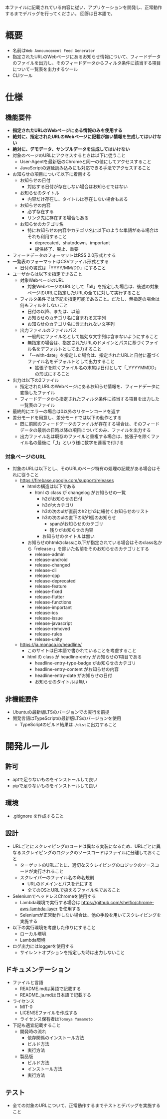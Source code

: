 本ファイルに記載されている内容に従い、アプリケーションを開発し、正常動作するまでデバッグを行ってください。
回答は日本語で。

# 概要

- 名前は`Web Announcement Feed Generator`
- 指定されたURLのWebページにあるお知らせ情報について、フィードデータのファイルを出力し、そのフィードデータからフィルタ条件に該当する項目について一覧表を出力するツール
- CLIツール

# 仕様

## 機能要件

- **指定されたURLのWebページにある情報のみを使用する**
- **絶対に、指定されたURLのWebページに記載が無い情報を生成してはいけない**
- **絶対に、デモデータ、サンプルデータを生成してはいけない**
- 対象のページのURLにアクセスするときは以下に従うこと
    - User-Agentを最新版のChromeと同一の値にしてアクセスすること
    - JavaScriptの遅延読み込みにも対応できる手法でアクセスすること
- お知らせの項目について以下に着目する
    - お知らせの日付
        - 対応する日付が存在しない場合はお知らせではない
    - お知らせのタイトル
        - 内容だけ存在し、タイトルは存在しない場合もある
    - お知らせの内容
        - 必ず存在する
        - リンク先に存在する場合もある
    - お知らせのカテゴリ名
        - 特にお知らせの内容やカテゴリ名に以下のような単語がある場合はそれも利用すること
            - deprecated、shutodown、important
            - 提供終了、廃止、重要
- フィードデータのフォーマットはRSS 2.0形式とする
- 一覧表のフォーマットはCSVファイル形式とする
    - 日付の書式は「YYYY/MM/DD」にすること
- ユーザからは以下を指定できること
    - 対象WebページのURL
        - 対象WebページのURLとして「all」を指定した場合は、後述の対象ページのURLに指定したURLの全てに対して実行すること
    - フィルタ条件では下記を指定可能であること。だたし、無指定の場合は何もフィルタしないこと
        - 日付の以降、または、以前
        - お知らせのカテゴリ名に含まれる文字列
        - お知らせのカテゴリ名に含まれれない文字列
    - 出力ファイルのファイルパス
        - 一般的にファイル名として無効な文字列は含まないようにすること
        - 無指定の場合は、指定されたURLのドメインとパスに基づくファイル名をデフォルトとして出力すること
        - 「--with-date」を指定した場合は、指定されたURLと日付に基づくファイル名をデフォルトとして出力すること
            - 拡張子を除くファイル名の末尾は日付として「_YYYYMMDD」の形式にすること
- 出力は以下の2ファイル
    - 指定されたURLのWebページにあるお知らせ情報を、フィードデータに変換したファイル
    - フィードデータから指定されたフィルタ条件に該当する項目を出力した一覧表のファイル
- 最終的にエラーの場合は0以外のリターンコードを返す
- 差分モードを用意し、差分モードでは以下の動作とする
    - 既に前回のフィードデータのファイルが存在する場合は、そのフィードデータの最新の日時以降の項目についてのみ、ファイルを出力する
    - 出力ファイル名は既存のファイルと重複する場合は、拡張子を除くファイル名の最後に「_1」という様に数字を連番で付ける

### 対象ページのURL

- 対象のURLは以下とし、そのURLのページ特有の処理の記載がある場合はそれに従うこと
    - https://firebase.google.com/support/releases
        - htmlの構造は以下である
            - html の class が changelog がお知らせの一覧
                - h2がお知らせの日付
                - h3が大カテゴリ
                - h3の次のulが直前のh2とh3に紐付くお知らせのリスト
                - h3の次のulの直下のliが1個のお知らせ
                    - spanがお知らせのカテゴリ
                    - 残りがお知らせの内容
                - お知らせのタイトルは無い
        - お知らせのhtmlのclassに以下が指定されている場合はそのclass名から「release-」を除いた名前をそのお知らせのカテゴリとする
            - release-admin
            - release-android
            - release-changed
            - release-cli
            - release-cpp
            - release-deprecated
            - release-feature
            - release-fixed
            - release-flutter
            - release-functions
            - release-important
            - release-ios
            - release-issue
            - release-javascript
            - release-removed
            - release-rules
            - release-unity
    - https://ja.monaca.io/headline/
        - このサイトは日本語で書かれていることを考慮すること
        - html の class が headline-entry がお知らせの1項目である
            - headline-entry-type-badge がお知らせのカテゴリ
            - headline-entry-content がお知らせの内容
            - headline-entry-date がお知らせの日付
            - お知らせのタイトルは無い

## 非機能要件

- Ubuntuの最新版LTSのバージョンでの実行を前提
- 開発言語はTypeScriptの最新版LTSのバージョンを使用
   - TypeScriptのビルド結果は`./dist`に出力すること

# 開発ルール

## 許可

- aptで足りないものをインストールして良い
- pipで足りないものをインストールして良い

## 環境

- .gitignore を作成すること

## 設計

- URLごとにスクレイピングのコードは異なる実装になるため、URLごとに異なるスクレイピングのロジックのソースコードはファイルに分離しておくこと
    - ターゲットのURLごとに、適切なスクレイピングのロジックのソースコードが実行されること
    - スクレイパーのファイル名の命名規則
        - URLのドメインとパスを元にする
        - 全てのOSとURLで扱えるファイル名であること
- SeleniumでヘッドレスChromeを使用する
    - Lambda環境で実行する場合は https://github.com/shelfio/chrome-aws-lambda-layer を使用する
    - Seleniumが正常動作しない場合は、他の手段を用いてスクレイピングを実施する
- 以下の実行環境を考慮した作りにすること
    - ローカル環境
    - Lambda環境
- ログ出力にはloggerを使用する
    - サイレントオプションを指定した時は出力しないこと

## ドキュメンテーション

- ファイルと言語
    - README.mdは英語で記載する
    - README_ja.mdは日本語で記載する
- ライセンス
    - MIT-0
    - LICENSEファイルを作成する
    - ライセンス保有者は`Tomoya Yamamoto`
- 下記も適宜記載すること
    - 開発時の流れ
        - 依存関係のインストール方法
        - ビルド方法
        - 実行方法
    - 製品版
        - ビルド方法
        - インストール方法
        - 実行方法

## テスト

- 全ての対象のURLについて、正常動作するまでテストとデバッグを実施すること
